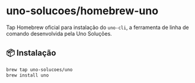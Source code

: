 # uno-solucoes/homebrew-uno

Tap Homebrew oficial para instalação do `uno-cli`, a ferramenta de linha de comando desenvolvida pela Uno Soluções.

## 📦 Instalação

```bash
brew tap uno-solucoes/uno
brew install uno
